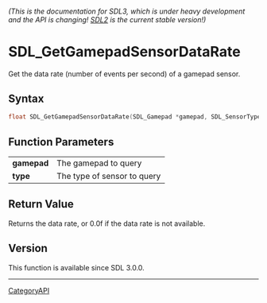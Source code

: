 ###### (This is the documentation for SDL3, which is under heavy development and the API is changing! [SDL2](https://wiki.libsdl.org/SDL2/) is the current stable version!)
# SDL_GetGamepadSensorDataRate

Get the data rate (number of events per second) of a gamepad sensor.

## Syntax

```c
float SDL_GetGamepadSensorDataRate(SDL_Gamepad *gamepad, SDL_SensorType type);

```

## Function Parameters

|                 |                             |
| --------------- | --------------------------- |
| **gamepad**     | The gamepad to query        |
| **type**        | The type of sensor to query |

## Return Value

Returns the data rate, or 0.0f if the data rate is not available.

## Version

This function is available since SDL 3.0.0.

----
[CategoryAPI](CategoryAPI.md)

